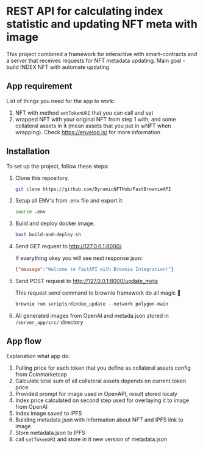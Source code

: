 # REST API for calculating index statistic and updating NFT meta with image

This project combined a framework for interactive with smart-contracts and a server that receives requests for NFT metadata updating. Main goal - build INDEX NFT with automate updating


## App requirement

List of things you need for the app to work:

1. NFT with method ```setTokenURI``` that you can call and set
2. wrapped NFT with your original NFT from step 1 with, and some collateral assets in it (mean assets that you put in wNFT when wrapping). Check https://envelop.is/ for more information

## Installation

To set up the project, follow these steps:

1. Clone this repository.
   ```bash
   git clone https://github.com/DynamicNFTHub/FastBrownieAPI
   ```
2. Setup all ENV's from .env file and export it:

   ```bash
   source .env
   ```
3. Build and deploy docker image.
   ```bash
   bash build-and-deploy.sh
   ```
4. Send GET request to http://127.0.0.1:8000/.

    If everything okey you will see next response json:

   ```json
   {"message":"Welcome to FastAPI with Brownie Integration!"}
   ```
5. Send POST request to http://127.0.0.1:8000/update_meta

   This request send command to brownie framework do all magic 💫
   ```python
   brownie run scripts/dindex_update --network polygon-main
   ```

6. All generated images from OpenAI and metada.json stored in 
```/server_app/src/``` directory

## App flow

Explanation what app do:

1. Pulling price for each token that you define as collateral assets config from Coinmarketcap
2. Calculate total sum of all collateral assets depends on current token price
3. Provided prompt for image used in OpenAPI, result stored localy
4. Index price calculated on second step used for overlaying it to image from OpenAI
5. Index image saved to IPFS
6. Building metadata.json with information about NFT and IPFS link to image
7. Store metadata.json to IPFS
8. call ```setTokenURI``` and store in it new version of metadata.json